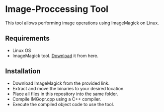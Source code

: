 # Image-Proccessing Tool
This tool allows performing image operations using ImageMagick on Linux.

## Requirements
- Linux OS
- ImageMagick tool. [Download](https://imagemagick.org/archive/binaries/magick) it from here.
## Installation
- Download ImageMagick from the provided link.
- Extract and move the binaries to your desired location.
- Place all files in this repository into the same folder.
- Compile IMGopr.cpp using a C++ compiler.
- Execute the compiled object code to use the tool.
